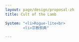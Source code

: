 ```yaml
---
layout: page/design/proposal-zh
title: Cult of the Lamb

System: "<li>Rogue-lite<br>
        <li>宗教祭典"

---
```


